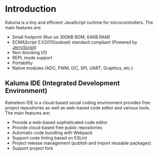 # Introduction

Kaluma is a tiny and efficient JavaScript runtime for microcontrollers. The main features are:

* Small footprint \(Run on 300KB ROM, 64KB RAM\)
* ECMAScript 5.1/2015\(subset\) standard compliant \(Powered by [JerryScript](http://jerryscript.net/)\)
* Non-blocking I/O
* REPL mode support
* Portability
* Native modules \(ADC, PWM, I2C, SPI, UART, Graphics, etc.\)

## Kaluma IDE \(Integrated Development Environment\)

Kameleon IDE is a cloud-based social coding environment provides free project repositories as well as web-based code editor and various tools. The main features are:

* Provide a web-based sophisticated code editor
* Provide cloud-based free public repositories
* Automatic code bundling with Webpack
* Support code linting based on ESLint
* Project release management \(publish and import reusable packages\)
* Support project fork



